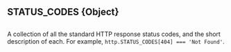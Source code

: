 ## STATUS\_CODES {Object} 

## 

A collection of all the standard HTTP response status codes, and the
short description of each. For example, `http.STATUS_CODES[404] === 'Not
Found'`.